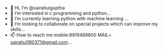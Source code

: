- 👋 Hi, I’m @sairahulguptha
- 👀 I’m interested in c programming and python...
- 🌱 I’m currently learning python with machine learning ...
- 💞️ I’m looking to collaborate on special projects which can improve my skills...
- 📫 How to reach me mobile:8919489800
      MAIL= sairahul180371@gmail.com...

<!---
sairahulguptha is a ✨ special ✨ repository because its `README.md` (this file) appears on your GitHub profile.
You can click the Preview link to take a look at your changes.
--->
